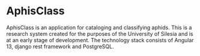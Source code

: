 # AphisClass

AphisClass is an application for cataloging and classifying aphids.
This is a research system created for the purposes of the University of Silesia and is at an early stage of development.
The technology stack consists of Angular 13, django rest framework and PostgreSQL. 
